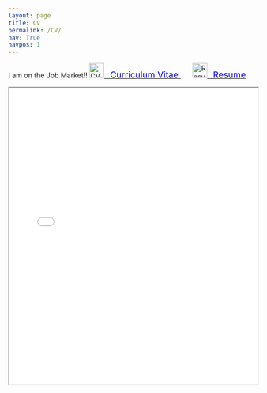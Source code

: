 ```yaml
---
layout: page
title: CV
permalink: /CV/
nav: True
navpos: 1
---
```

I am on the Job Market!!
<a href="{{ 'CV.pdf' | relative_url }}">
    <img src="{{ 'pdf.svg' | prepend: '/assets/' | relative_url }}" alt="CV" title="Dowload CV" height="30px"> &nbsp;
    <span style="color:blue; font-size:1.25em"> Curriculum Vitae </span>
</a> &nbsp; &nbsp; &nbsp;
<a href="{{ 'Resume.pdf' | relative_url }}">
    <img src="{{ 'pdf.svg' | prepend: '/assets/' | relative_url }}" alt="Resume" title="Dowload Resume" height="30px"> &nbsp;
    <span style="color:blue; font-size:1.25em"> Resume </span>
</a>

<iframe src="{{ 'Resume.pdf' | relative_url }}" width="100%" height="600px"></iframe>